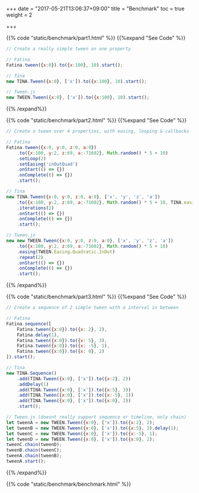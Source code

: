 +++
date = "2017-05-21T13:06:37+09:00"
title = "Benchmark"
toc = true
weight = 2

+++

{{% code "static/benchmark/part1.html" %}}
{{%expand "See Code" %}}
```js
// Create a really simple tween on one property

// Fatina
Fatina.tween({x:0}).to({x:100}, 10).start();

// Tina
new TINA.Tween({x:0}, ['x']).to({x:100}, 10).start();

// Tween.js
new TWEEN.Tween({x:0}, ['x']).to({x:100}, 10).start();
```
{{% /expand%}}

{{% code "static/benchmark/part2.html" %}}
{{%expand "See Code" %}}
```js
// Create a tween over 4 properties, with easing, looping & callbacks

// Fatina
Fatina.tween({x:0, y:0, z:0, a:0})
    .to({x:100, y:2, z:69, a:-71602}, Math.random() * 5 + 10)
    .setLoop(2)
    .setEasing('inOutQuad')
    .onStart(() => {})
    .onComplete(() => {})
    .start();

// Tina
new TINA.Tween({x:0, y:0, z:0, a:0}, ['x', 'y', 'z', 'a'])
    .to({x:100, y:2, z:69, a:-71602}, Math.random() * 5 + 10, TINA.easing.quadInOut)
    .iterations(2)
    .onStart(() => {})
    .onComplete(() => {})
    .start();

// Tween.js
new new TWEEN.Tween({x:0, y:0, z:0, a:0}, ['x', 'y', 'z', 'a'])
    .to({x:100, y:2, z:69, a:-71602}, Math.random() * 5 + 10)
    .easing(TWEEN.Easing.Quadratic.InOut)
    .repeat(2)
    .onStart(() => {})
    .onComplete(() => {})
    .start();
```
{{% /expand%}}

{{% code "static/benchmark/part3.html" %}}
{{%expand "See Code" %}}
```js
// Create a sequence of 2 simple tween with a interval in between

// Fatina
Fatina.sequence([
    Fatina.tween({x:0}).to({x: 2}, 2),
    Fatina.delay(1),
    Fatina.tween({x:0}).to({x: 5}, 3),
    Fatina.tween({x:0}).to({x: -5}, 1),
    Fatina.tween({x:0}).to({x: 0}, 2)
]).start();

// Tina
new TINA.Sequence()
    .add(TINA.Tween({x:0}, ['x']).to({x:2}, 2))
    .addDelay(1)
    .add(TINA.Tween({x:0}, ['x']).to({x:5}, 3))
    .add(TINA.Tween({x:0}, ['x']).to({x:-5}, 1))
    .add(TINA.Tween({x:0}, ['x']).to({x:0}, 2))
    .start();

// Tween.js (doesnt really support sequence or timeline, only chain)
let tweenA = new TWEEN.Tween({x:0}, ['x']).to({x:2}, 2);
let tweenB = new TWEEN.Tween({x:0}, ['x']).to({x:5}, 3).delay(1);
let tweenC = new TWEEN.Tween({x:0}, ['x']).to({x:-5}, 1);
let tweenD = new TWEEN.Tween({x:0}, ['x']).to({x:0}, 2);
tweenC.chain(tweenD);
tweenB.chain(tweenC);
tweenA.chain(tweenB);
tweenA.start();
```
{{% /expand%}}

{{% code "static/benchmark/benchmark.html" %}}